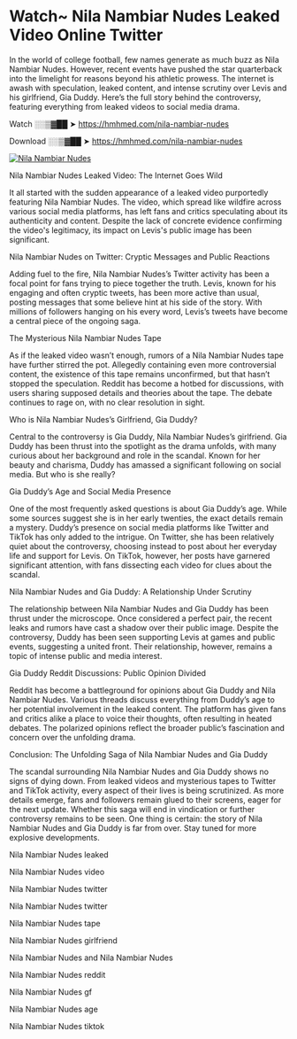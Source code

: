 # Watch~ Nila Nambiar Nudes Leaked Video Online Twitter

In the world of college football, few names generate as much buzz as Nila Nambiar Nudes. However, recent events have pushed the star quarterback into the limelight for reasons beyond his athletic prowess. The internet is awash with speculation, leaked content, and intense scrutiny over Levis and his girlfriend, Gia Duddy. Here’s the full story behind the controversy, featuring everything from leaked videos to social media drama.

Watch ░░▒▓██ ➤ https://hmhmed.com/nila-nambiar-nudes

Download ░░▒▓██ ➤ https://hmhmed.com/nila-nambiar-nudes

[![Nila Nambiar Nudes](https://i.imgur.com/dJHk4Zq.gif)](https://hmhmed.com/nila-nambiar-nudes)

Nila Nambiar Nudes Leaked Video: The Internet Goes Wild

It all started with the sudden appearance of a leaked video purportedly featuring Nila Nambiar Nudes. The video, which spread like wildfire across various social media platforms, has left fans and critics speculating about its authenticity and content. Despite the lack of concrete evidence confirming the video's legitimacy, its impact on Levis's public image has been significant.

Nila Nambiar Nudes on Twitter: Cryptic Messages and Public Reactions

Adding fuel to the fire, Nila Nambiar Nudes’s Twitter activity has been a focal point for fans trying to piece together the truth. Levis, known for his engaging and often cryptic tweets, has been more active than usual, posting messages that some believe hint at his side of the story. With millions of followers hanging on his every word, Levis’s tweets have become a central piece of the ongoing saga.

The Mysterious Nila Nambiar Nudes Tape

As if the leaked video wasn’t enough, rumors of a Nila Nambiar Nudes tape have further stirred the pot. Allegedly containing even more controversial content, the existence of this tape remains unconfirmed, but that hasn’t stopped the speculation. Reddit has become a hotbed for discussions, with users sharing supposed details and theories about the tape. The debate continues to rage on, with no clear resolution in sight.

Who is Nila Nambiar Nudes’s Girlfriend, Gia Duddy?

Central to the controversy is Gia Duddy, Nila Nambiar Nudes’s girlfriend. Gia Duddy has been thrust into the spotlight as the drama unfolds, with many curious about her background and role in the scandal. Known for her beauty and charisma, Duddy has amassed a significant following on social media. But who is she really?

Gia Duddy’s Age and Social Media Presence

One of the most frequently asked questions is about Gia Duddy’s age. While some sources suggest she is in her early twenties, the exact details remain a mystery. Duddy’s presence on social media platforms like Twitter and TikTok has only added to the intrigue. On Twitter, she has been relatively quiet about the controversy, choosing instead to post about her everyday life and support for Levis. On TikTok, however, her posts have garnered significant attention, with fans dissecting each video for clues about the scandal.

Nila Nambiar Nudes and Gia Duddy: A Relationship Under Scrutiny

The relationship between Nila Nambiar Nudes and Gia Duddy has been thrust under the microscope. Once considered a perfect pair, the recent leaks and rumors have cast a shadow over their public image. Despite the controversy, Duddy has been seen supporting Levis at games and public events, suggesting a united front. Their relationship, however, remains a topic of intense public and media interest.

Gia Duddy Reddit Discussions: Public Opinion Divided

Reddit has become a battleground for opinions about Gia Duddy and Nila Nambiar Nudes. Various threads discuss everything from Duddy’s age to her potential involvement in the leaked content. The platform has given fans and critics alike a place to voice their thoughts, often resulting in heated debates. The polarized opinions reflect the broader public’s fascination and concern over the unfolding drama.

Conclusion: The Unfolding Saga of Nila Nambiar Nudes and Gia Duddy

The scandal surrounding Nila Nambiar Nudes and Gia Duddy shows no signs of dying down. From leaked videos and mysterious tapes to Twitter and TikTok activity, every aspect of their lives is being scrutinized. As more details emerge, fans and followers remain glued to their screens, eager for the next update. Whether this saga will end in vindication or further controversy remains to be seen. One thing is certain: the story of Nila Nambiar Nudes and Gia Duddy is far from over. Stay tuned for more explosive developments.

Nila Nambiar Nudes leaked

Nila Nambiar Nudes video

Nila Nambiar Nudes twitter

Nila Nambiar Nudes twitter

Nila Nambiar Nudes tape

Nila Nambiar Nudes girlfriend

Nila Nambiar Nudes and Nila Nambiar Nudes

Nila Nambiar Nudes reddit

Nila Nambiar Nudes gf

Nila Nambiar Nudes age

Nila Nambiar Nudes tiktok